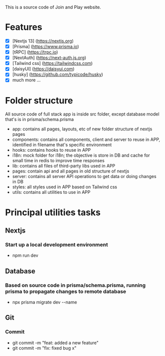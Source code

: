 This is a source code of Join and Play website.

# Features

-   [x] [Nextjs 13] (https://nextjs.org)
-   [x] [Prisma] (https://www.prisma.io)
-   [x] [tRPC] (https://trpc.io)
-   [x] [NextAuth] (https://next-auth.js.org)
-   [x] [Tailwind css] (https://tailwindcss.com)
-   [x] [daisyUI] (https://daisyui.com)
-   [x] [husky] (https://github.com/typicode/husky)
-   [x] much more ...

# Folder structure

All source code of full stack app is inside src folder, except database model that's is in prisma/schema.prisma

-   app: contains all pages, layouts, etc of new folder structure of nextjs pages
-   components: contains all components, client and server to reuse in APP, identified in filename that's specific environment
-   hooks: contains hooks to reuse in APP
-   i18n: mock folder for i18n; the objective is store in DB and cache for small time in redis to improve time responses
-   lib: contains all files of third-party libs used in APP
-   pages: contain api and all pages in old structure of nextjs
-   server: contains all server API operations to get data or doing changes in DB
-   styles: all styles used in APP based on Tailwind css
-   utils: contains all utilities to use in APP

# Principal utilities tasks

## Nextjs

### Start up a local development environment

-   npm run dev

## Database

### Based on source code in prisma/schema.prisma, running prisma to propagate changes to remote database

-   npx prisma migrate dev --name <filename-migration>

## Git

### Commit

-   git commit -m "feat: added a new feature"
-   git commit -m "fix: fixed bug x"
